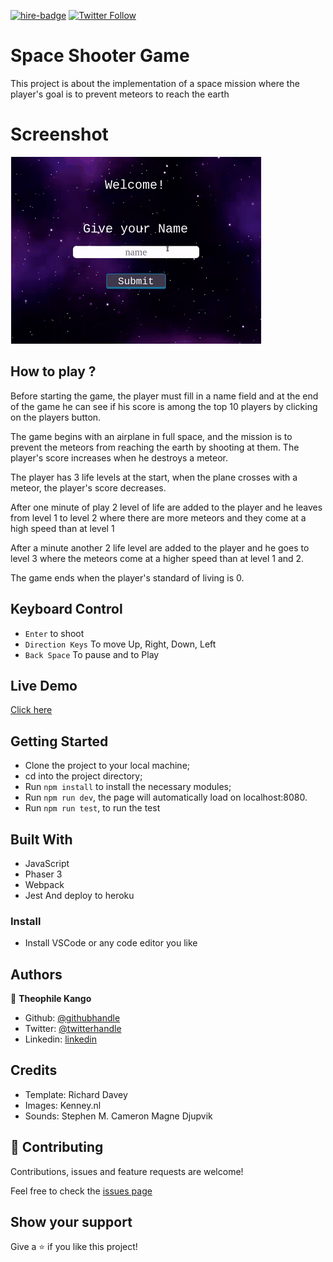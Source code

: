 
[![hire-badge](https://img.shields.io/badge/Consult%20/%20Hire%20Theophile-Click%20to%20Contact-brightgreen)](mailto:fadhili.kango@gmail.com) [![Twitter Follow](https://img.shields.io/twitter/follow/Theophadh?label=Follow%20Theophile%20on%20Twitter&style=social)](https://twitter.com/Theophadh)

# Space Shooter Game

This project is about the implementation of a space mission where the player's goal is to prevent meteors to reach the earth

# Screenshot

![Game Image](assets/game.gif)

## How to play ?

Before starting the game, the player must fill in a name field and at the end of the game he can see if his score is among the top 10 players by clicking on the players button.

The game begins with an airplane in full space, and the mission is to prevent the meteors from reaching the earth by shooting at them.
The player's score increases when he destroys a meteor.

The player has 3 life levels at the start, when the plane crosses with a meteor, the player's score decreases.

After one minute of play 2 level of life are added to the player and he leaves from level 1 to level 2 where there are more meteors and they come at a high speed than at level 1

After a minute another 2 life level are added to the player and he goes to level 3 where the meteors come at a higher speed than at level 1 and 2.

The game ends when the player's standard of living is 0.

## Keyboard Control

- `Enter` to shoot
- `Direction Keys` To move Up, Right, Down, Left
- `Back Space` To pause and to Play

## Live Demo

[Click here](https://space-game-mission.herokuapp.com/)


## Getting Started
- Clone the project to your local machine;
- cd into the project directory;
- Run `npm install` to install the necessary modules;
- Run `npm run dev`, the page will automatically load on localhost:8080.
- Run `npm run test`, to run the test

## Built With

- JavaScript
- Phaser 3
- Webpack
- Jest
And deploy to heroku

### Install

- Install VSCode or any code editor you like

## Authors

👤  **Theophile Kango**

- Github: [@githubhandle](https://github.com/Theophile-Kango)
- Twitter: [@twitterhandle](https://twitter.com/Theophadh)
- Linkedin: [linkedin](https://www.linkedin.com/in/theophile-kango)

## Credits

- Template: Richard Davey
- Images: Kenney.nl
- Sounds: Stephen M. Cameron
          Magne Djupvik

## 🤝  Contributing

Contributions, issues and feature requests are welcome!

Feel free to check the [issues page](https://github.com/Theophile-Kango/space-shooter-game/issues)
## Show your support

Give a ⭐️  if you like this project!
